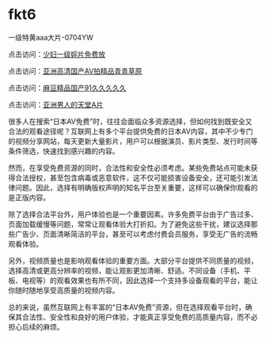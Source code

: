 # fkt6
一级特黄aaa大片-0704YW

点击访问：<a href="https://fdhf-454.pages.dev/">少妇一级婬片免费放</a>

点击访问：<a href="https://bered.pages.dev/">亚洲高清国产AV拍精品青青草原</a>

点击访问：<a href="https://rtj-3zo.pages.dev/">麻豆精品国产91久久久久久</a>

点击访问：<a href="https://vassv.pages.dev/">亚洲男人的天堂A片</a>

很多人在搜索“日本AV免费”时，往往会面临众多资源选择，但如何找到既安全又合法的观看途径呢？互联网上有多个平台提供免费的日本AV内容，其中不少专门的视频分享网站，每天更新大量影片，用户可以根据演员、影片类型、发行时间等条件筛选，快速找到感兴趣的内容。

然而，在享受免费资源的同时，合法性和安全性必须考虑。某些免费站点可能未获得合法授权，甚至包含病毒或恶意软件，这不仅可能损害设备安全，还可能引发法律问题。因此，选择有明确版权声明的知名平台至关重要，这样可以确保你观看的是正版内容。

除了选择合法平台外，用户体验也是一个重要因素。许多免费平台由于广告过多、页面加载缓慢等问题，常常让观看体验大打折扣。为了避免这些干扰，建议选择那些广告少、页面清晰简洁的平台，甚至可以考虑付费会员服务，享受无广告的流畅观看体验。

另外，视频质量也是影响观看体验的重要方面。大部分平台提供不同质量的视频，选择高清或更高分辨率的视频，能让观影更加清晰、舒适。不同设备（手机、平板、电视等）的观看效果也有所不同，因此选择一个支持多设备观看的平台，能让你随时随地享受高质量的视频内容。

总的来说，虽然互联网上有丰富的“日本AV免费”资源，但在选择观看平台时，确保其合法性、安全性和良好的用户体验，才能真正享受免费的高质量内容，而不必担心后续的麻烦。

<span style="display:none;">[Canonical link](）</span>
